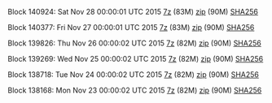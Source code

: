 Block 140924: Sat Nov 28 00:00:01 UTC 2015 [7z](https://transfer.sh/9wT6T/bootstrap.dat.20151128.7z) (83M) [zip](https://transfer.sh/bDlFr/bootstrap.dat.20151128.zip) (90M) [SHA256](https://transfer.sh/5eCo8/sha256.txt)

Block 140377: Fri Nov 27 00:00:01 UTC 2015 [7z](https://transfer.sh/53YN2/bootstrap.dat.20151127.7z) (83M) [zip](https://transfer.sh/96a7b/bootstrap.dat.20151127.zip) (90M) [SHA256](https://transfer.sh/1hyYCl/sha256.txt)

Block 139826: Thu Nov 26 00:00:02 UTC 2015 [7z](https://transfer.sh/1d9AZC/bootstrap.dat.20151126.7z) (82M) [zip](https://transfer.sh/14J01/bootstrap.dat.20151126.zip) (90M) [SHA256](https://transfer.sh/RRRop/sha256.txt)

Block 139269: Wed Nov 25 00:00:02 UTC 2015 [7z](https://transfer.sh/Ff58v/bootstrap.dat.20151125.7z) (82M) [zip](https://transfer.sh/1e2kJH/bootstrap.dat.20151125.zip) (90M) [SHA256](https://transfer.sh/x4bH7/sha256.txt)

Block 138718: Tue Nov 24 00:00:02 UTC 2015 [7z](https://transfer.sh/12cYUh/bootstrap.dat.20151124.7z) (82M) [zip](https://transfer.sh/UROmm/bootstrap.dat.20151124.zip) (90M) [SHA256](https://transfer.sh/AB1uO/sha256.txt)

Block 138168: Mon Nov 23 00:00:02 UTC 2015 [7z](https://transfer.sh/10cTeu/bootstrap.dat.20151123.7z) (82M) [zip](https://transfer.sh/81PSG/bootstrap.dat.20151123.zip) (90M) [SHA256](https://transfer.sh/59KJH/sha256.txt)
